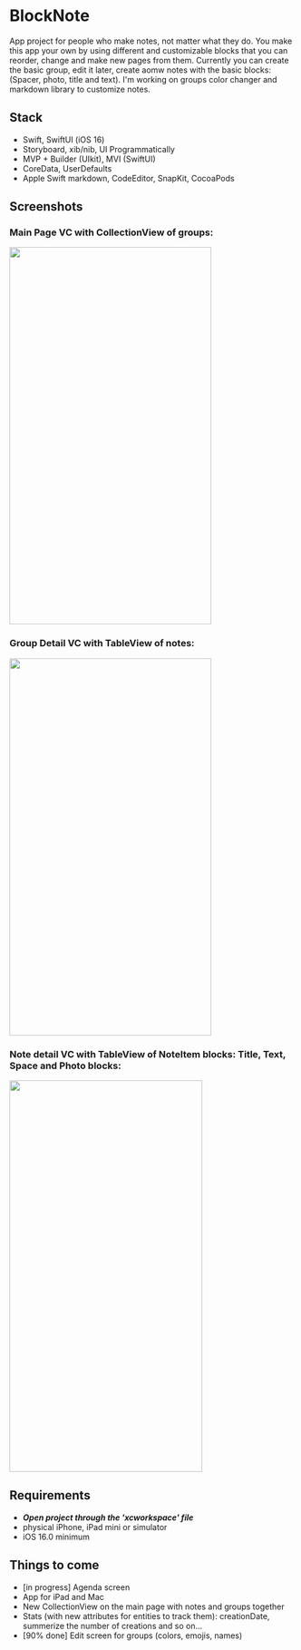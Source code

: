 # BlockNote
App project for people who make notes, not matter what they do. You make this app your own by using different and customizable
blocks that you can reorder, change and make new pages from them. Currently you can create the basic group, edit it later, create aomw notes with the basic blocks:
(Spacer, photo, title and text). I'm working on groups color changer and markdown library to customize notes.

## Stack
- Swift, SwiftUI (iOS 16)
- Storyboard, xib/nib, UI Programmatically
- MVP + Builder (UIkit), MVI (SwiftUI)
- CoreData, UserDefaults
- Apple Swift markdown, CodeEditor, SnapKit, CocoaPods

## Screenshots
### Main Page VC with CollectionView of groups:
<img src="https://user-images.githubusercontent.com/56929597/230763301-967c0952-92e1-4b43-b221-1830224974a5.png" width="356" height="665">  

### Group Detail VC with TableView of notes:
<img src="https://user-images.githubusercontent.com/56929597/230763305-b0ce33bc-33c9-4ae5-a2d4-1b49c2868a68.png" width="356" height="665"> 

### Note detail VC with TableView of NoteItem blocks: Title, Text, Space and Photo blocks:
<img src="https://user-images.githubusercontent.com/56929597/230763309-d40877e0-aa12-45b9-ac50-99ffdcb7509e.png" width="340" height="690"> 


## Requirements
- ***Open project through the 'xcworkspace' file***
- physical iPhone, iPad mini or simulator
- iOS 16.0 minimum

## Things to come
- [in progress] Agenda screen
- App for iPad and Mac
- New CollectionView on the main page with notes and groups together
- Stats (with new attributes for entities to track them): creationDate, summerize the number of creations and so on...
- [90% done] Edit screen for groups (colors, emojis, names)
